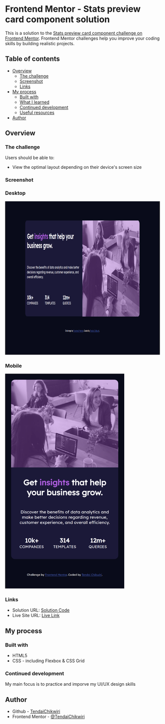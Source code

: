 # Frontend Mentor - Stats preview card component solution

This is a solution to the [Stats preview card component challenge on Frontend Mentor](https://www.frontendmentor.io/challenges/stats-preview-card-component-8JqbgoU62). Frontend Mentor challenges help you improve your coding skills by building realistic projects. 

## Table of contents

- [Overview](#overview)
  - [The challenge](#the-challenge)
  - [Screenshot](#screenshot)
  - [Links](#links)
- [My process](#my-process)
  - [Built with](#built-with)
  - [What I learned](#what-i-learned)
  - [Continued development](#continued-development)
  - [Useful resources](#useful-resources)
- [Author](#author)

## Overview

### The challenge

Users should be able to:

- View the optimal layout depending on their device's screen size

### Screenshot
### Desktop
<img src="./screenshots/desktop.png" height="500">


### Mobile
<img src="./screenshots/mobile.png" height="700">


### Links

- Solution URL: [Solution Code](https://github.com/TendaiChikwiri/Stats-Preview-Card)
- Live Site URL: <a href="https://tendaichikwiri.github.io/Stats-Preview-Card/" target="_blank">Live Link</a>
## My process

### Built with

- HTML5
- CSS - including Flexbox & CSS Grid


### Continued development

My main focus is to practice and imporve my UI/UX design skills

## Author

- Github - [TendaiChikwiri](https://github.com/TendaiChikwiri)
- Frontend Mentor - [@TendaiChikwiri](https://www.frontendmentor.io/profile/TendaiChikwiri)

